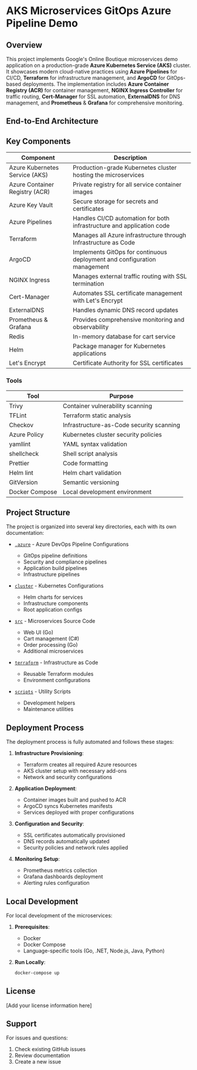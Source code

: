 # AKS Microservices GitOps Azure Pipeline Demo

## Overview

This project implements Google's Online Boutique microservices demo application on a production-grade **Azure Kubernetes Service (AKS)** cluster. It showcases modern cloud-native practices using **Azure Pipelines** for CI/CD, **Terraform** for infrastructure management, and **ArgoCD** for GitOps-based deployments. The implementation includes **Azure Container Registry (ACR)** for container management, **NGINX Ingress Controller** for traffic routing, **Cert-Manager** for SSL automation, **ExternalDNS** for DNS management, and **Prometheus** & **Grafana** for comprehensive monitoring.

## End-to-End Architecture



## Key Components

| Component | Description |
|-----------|-------------|
| Azure Kubernetes Service (AKS) | Production-grade Kubernetes cluster hosting the microservices |
| Azure Container Registry (ACR) | Private registry for all service container images |
| Azure Key Vault | Secure storage for secrets and certificates |
| Azure Pipelines | Handles CI/CD automation for both infrastructure and application code |
| Terraform | Manages all Azure infrastructure through Infrastructure as Code |
| ArgoCD | Implements GitOps for continuous deployment and configuration management |
| NGINX Ingress | Manages external traffic routing with SSL termination |
| Cert-Manager | Automates SSL certificate management with Let's Encrypt |
| ExternalDNS | Handles dynamic DNS record updates |
| Prometheus & Grafana | Provides comprehensive monitoring and observability |
| Redis | In-memory database for cart service |
| Helm | Package manager for Kubernetes applications |
| Let's Encrypt | Certificate Authority for SSL certificates |

### Tools

| Tool | Purpose |
|------|----------|
| Trivy | Container vulnerability scanning |
| TFLint | Terraform static analysis |
| Checkov | Infrastructure-as-Code security scanning |
| Azure Policy | Kubernetes cluster security policies |
| yamllint | YAML syntax validation |
| shellcheck | Shell script analysis |
| Prettier | Code formatting |
| Helm lint | Helm chart validation |
| GitVersion | Semantic versioning |
| Docker Compose | Local development environment |

## Project Structure

The project is organized into several key directories, each with its own documentation:

- [`.azure`](./.azure/README.md) - Azure DevOps Pipeline Configurations
  - GitOps pipeline definitions
  - Security and compliance pipelines
  - Application build pipelines
  - Infrastructure pipelines

- [`cluster`](./cluster/README.md) - Kubernetes Configurations
  - Helm charts for services
  - Infrastructure components
  - Root application configs

- [`src`](./src/README.md) - Microservices Source Code
  - Web UI (Go)
  - Cart management (C#)
  - Order processing (Go)
  - Additional microservices

- [`terraform`](./terraform/README.md) - Infrastructure as Code
  - Reusable Terraform modules
  - Environment configurations

- [`scripts`](./scripts/README.md) - Utility Scripts
  - Development helpers
  - Maintenance utilities

## Deployment Process

The deployment process is fully automated and follows these stages:

1. **Infrastructure Provisioning**:
   - Terraform creates all required Azure resources
   - AKS cluster setup with necessary add-ons
   - Network and security configurations

2. **Application Deployment**:
   - Container images built and pushed to ACR
   - ArgoCD syncs Kubernetes manifests
   - Services deployed with proper configurations

3. **Configuration and Security**:
   - SSL certificates automatically provisioned
   - DNS records automatically updated
   - Security policies and network rules applied

4. **Monitoring Setup**:
   - Prometheus metrics collection
   - Grafana dashboards deployment
   - Alerting rules configuration


## Local Development

For local development of the microservices:

1. **Prerequisites**:
   - Docker
   - Docker Compose
   - Language-specific tools (Go, .NET, Node.js, Java, Python)

2. **Run Locally**:
   ```bash
   docker-compose up
   ```

## License

[Add your license information here]

## Support

For issues and questions:
1. Check existing GitHub issues
2. Review documentation
3. Create a new issue 